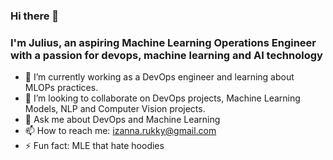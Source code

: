 ### Hi there 👋
### I'm Julius, an aspiring Machine Learning Operations Engineer with a passion for devops, machine learning and AI technology

- 🌱 I’m currently working as a DevOps engineer and learning about MLOPs practices.
- 👯 I’m looking to collaborate on DevOps projects, Machine Learning Models, NLP and Computer Vision projects.
- 💬 Ask me about DevOps and Machine Learning
- 📫 How to reach me: izanna.rukky@gmail.com
- ⚡ Fun fact: MLE that hate hoodies

